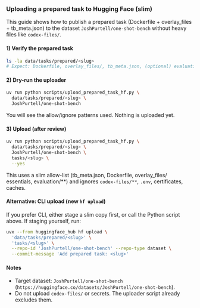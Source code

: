 ### Uploading a prepared task to Hugging Face (slim)

This guide shows how to publish a prepared task (Dockerfile + overlay_files + tb_meta.json) to the dataset `JoshPurtell/one-shot-bench` without heavy files like `codex-files/`.

#### 1) Verify the prepared task

```bash
ls -la data/tasks/prepared/<slug>
# Expect: Dockerfile, overlay_files/, tb_meta.json, (optional) evaluation/
```

#### 2) Dry-run the uploader

```bash
uv run python scripts/upload_prepared_task_hf.py \
  data/tasks/prepared/<slug> \
  JoshPurtell/one-shot-bench
```

You will see the allow/ignore patterns used. Nothing is uploaded yet.

#### 3) Upload (after review)

```bash
uv run python scripts/upload_prepared_task_hf.py \
  data/tasks/prepared/<slug> \
  JoshPurtell/one-shot-bench \
  tasks/<slug> \
  --yes
```

This uses a slim allow-list (tb_meta.json, Dockerfile, overlay_files/ essentials, evaluation/**) and ignores `codex-files/**`, `.env`, certificates, caches.

#### Alternative: CLI upload (new `hf upload`)

If you prefer CLI, either stage a slim copy first, or call the Python script above. If staging yourself, run:

```bash
uvx --from huggingface_hub hf upload \
  'data/tasks/prepared/<slug>' \
  'tasks/<slug>' \
  --repo-id 'JoshPurtell/one-shot-bench' --repo-type dataset \
  --commit-message 'Add prepared task: <slug>'
```

#### Notes

- Target dataset: `JoshPurtell/one-shot-bench` (`https://huggingface.co/datasets/JoshPurtell/one-shot-bench`).
- Do not upload `codex-files/` or secrets. The uploader script already excludes them.

